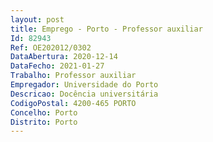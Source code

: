 ```yaml
--- 
layout: post
title: Emprego - Porto - Professor auxiliar
Id: 82943
Ref: OE202012/0302
DataAbertura: 2020-12-14
DataFecho: 2021-01-27
Trabalho: Professor auxiliar
Empregador: Universidade do Porto
Descricao: Docência universitária
CodigoPostal: 4200-465 PORTO
Concelho: Porto
Distrito: Porto
--- 
```

